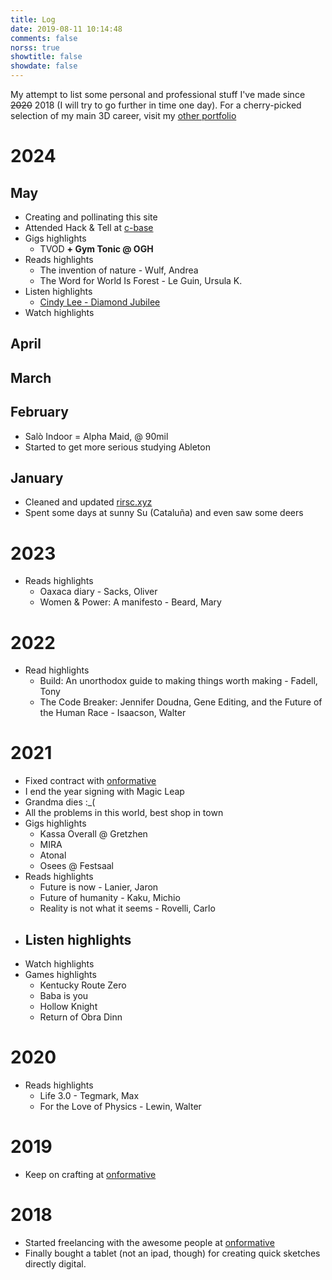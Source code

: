 ```yaml
---
title: Log
date: 2019-08-11 10:14:48
comments: false
norss: true
showtitle: false
showdate: false
---
```


My attempt to list some personal and professional stuff I've made since ~~2020~~ 2018 (I will try to go further in time one day). For a cherry-picked selection of my main 3D career, visit my [other portfolio](https://www.rirsc.xyz/)

# 2024

## May

- Creating and pollinating this site
- Attended Hack & Tell at [c-base](https://c-base.org/)
- Gigs highlights
    - TVOD **+ Gym Tonic @ OGH**
- Reads highlights
    - The invention of nature - Wulf, Andrea
    - The Word for World Is Forest - Le Guin, Ursula K.
- Listen highlights
    - [Cindy Lee - Diamond Jubilee](https://www.youtube.com/watch?v=_LJi5na897Y)
- Watch highlights

## April

## March

## February

- Salò Indoor = Alpha Maid,  @ 90mil
- Started to get more serious studying Ableton

## January

- Cleaned and updated [rirsc.xyz](https://www.rirsc.xyz/)
- Spent some days at sunny Su (Cataluña) and even saw some deers

# 2023

- Reads highlights
    - Oaxaca diary - Sacks, Oliver
    - Women & Power: A manifesto - Beard, Mary

# 2022

- Read highlights
    - Build: An unorthodox guide to making things worth making - Fadell, Tony
    - The Code Breaker: Jennifer Doudna, Gene Editing, and the Future of the Human Race - Isaacson, Walter

# 2021

- Fixed contract with [onformative](https://onformative.com/)
- I end the year signing with Magic Leap
- Grandma dies :_(
- All the problems in this world, best shop in town
- Gigs highlights
    - Kassa Overall @ Gretzhen
    - MIRA
    - Atonal
    - Osees @ Festsaal
- Reads highlights
    - Future is now - Lanier, Jaron
    - Future of humanity - Kaku, Michio
    - Reality is not what it seems - Rovelli, Carlo
- Listen highlights
    - 
- Watch highlights
- Games highlights
    - Kentucky Route Zero
    - Baba is you
    - Hollow Knight
    - Return of Obra Dinn

# 2020

- Reads highlights
    - Life 3.0 - Tegmark, Max
    - For the Love of Physics - Lewin, Walter

# 2019

- Keep on crafting at [onformative](https://onformative.com/)

# 2018

- Started freelancing with the awesome people at [onformative](https://onformative.com/)
- Finally bought a tablet (not an ipad, though) for creating quick sketches directly digital.